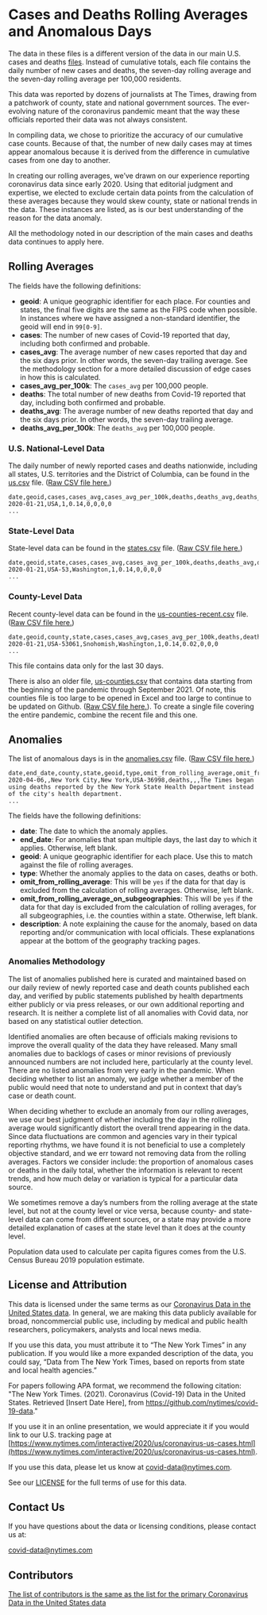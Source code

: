 # Cases and Deaths Rolling Averages and Anomalous Days

The data in these files is a different version of the data in our main U.S. cases and deaths [files](https://github.com/nytimes/covid-19-data). Instead of cumulative totals, each file contains the daily number of new cases and deaths, the seven-day rolling average and the seven-day rolling average per 100,000 residents.

This data was reported by dozens of journalists at The Times, drawing from a patchwork of county, state and national government sources. The ever-evolving nature of the coronavirus pandemic meant that the way these officials reported their data was not always consistent. 

In compiling data, we chose to prioritize the accuracy of our cumulative case counts. Because of that, the number of new daily cases may at times appear anomalous because it is derived from the difference in cumulative cases from one day to another. 

In creating our rolling averages, we’ve drawn on our experience reporting coronavirus data since early 2020. Using that editorial judgment and expertise, we elected to exclude certain data points from the calculation of these averages because they would skew county, state or national trends in the data. These instances are listed, as is our best understanding of the reason for the data anomaly. 

All the methodology noted in our description of the main cases and deaths data continues to apply here.

## Rolling Averages

The fields have the following definitions:

* **geoid**: A unique geographic identifier for each place. For counties and states, the final five digits are the same as the FIPS code when possible. In instances where we have assigned a non-standard identifier, the geoid will end in `99[0-9]`.  
* **cases**: The number of new cases of Covid-19 reported that day, including both confirmed and probable.  
* **cases_avg**: The average number of new cases reported that day and the six days prior. In other words, the seven-day trailing average. See the methodology section for a more detailed discussion of edge cases in how this is calculated.  
* **cases_avg_per_100k**: The `cases_avg` per 100,000 people.  
* **deaths**: The total number of new deaths from Covid-19 reported that day, including both confirmed and probable.  
* **deaths_avg**: The average number of new deaths reported that day and the six days prior. In other words, the seven-day trailing average.  
* **deaths_avg_per_100k**: The `deaths_avg` per 100,000 people.  


### U.S. National-Level Data

The daily number of newly reported cases and deaths nationwide, including all states, U.S. territories and the District of Columbia, can be found in the [us.csv](us.csv) file.  ([Raw CSV file here.](https://raw.githubusercontent.com/nytimes/covid-19-data/master/rolling-averages/us.csv))

```
date,geoid,cases,cases_avg,cases_avg_per_100k,deaths,deaths_avg,deaths_avg_per_100k
2020-01-21,USA,1,0.14,0,0,0,0
...
```

### State-Level Data

State-level data can be found in the [states.csv](us-states.csv) file. ([Raw CSV file here.](https://raw.githubusercontent.com/nytimes/covid-19-data/master/rolling-averages/us-states.csv))

```
date,geoid,state,cases,cases_avg,cases_avg_per_100k,deaths,deaths_avg,deaths_avg_per_100k
2020-01-21,USA-53,Washington,1,0.14,0,0,0,0
...
```

### County-Level Data

Recent county-level data can be found in the [us-counties-recent.csv](us-counties-recent.csv) file. ([Raw CSV file here.](https://raw.githubusercontent.com/nytimes/covid-19-data/master/rolling-averages/us-counties-recent.csv))

```
date,geoid,county,state,cases,cases_avg,cases_avg_per_100k,deaths,deaths_avg,deaths_avg_per_100k
2020-01-21,USA-53061,Snohomish,Washington,1,0.14,0.02,0,0,0
...
```

This file contains data only for the last 30 days.

There is also an older file, [us-counties.csv](us-counties.csv) that contains data starting from the beginning of the pandemic through September 2021. Of note, this counties file is too large to be opened in Excel and too large to continue to be updated on Github. ([Raw CSV file here.](https://raw.githubusercontent.com/nytimes/covid-19-data/master/rolling-averages/us-counties.csv)). To create a single file covering the entire pandemic, combine the recent file and this one.

## Anomalies

The list of anomalous days is in the [anomalies.csv](anomalies.csv) file. ([Raw CSV file here.](https://raw.githubusercontent.com/nytimes/covid-19-data/master/rolling-averages/anomalies.csv))

```
date,end_date,county,state,geoid,type,omit_from_rolling_average,omit_from_rolling_average_on_subgeographies,description
2020-04-06,,New York City,New York,USA-36998,deaths,,,The Times began using deaths reported by the New York State Health Department instead of the city's health department.
...
```

The fields have the following definitions: 

* **date**: The date to which the anomaly applies.  
* **end_date**: For anomalies that span multiple days, the last day to which it applies. Otherwise, left blank.  
* **geoid**: A unique geographic identifier for each place. Use this to match against the file of rolling averages.  
* **type**: Whether the anomaly applies to the data on cases, deaths or both.  
* **omit_from_rolling_average**: This will be `yes` if the data for that day is excluded from the calculation of rolling averages. Otherwise, left blank.  
* **omit_from_rolling_average_on_subgeographies**: This will be `yes` if the data for that day is excluded from the calculation of rolling averages, for all subgeographies, i.e. the counties within a state. Otherwise, left blank.  
* **description**: A note explaining the cause for the anomaly, based on data reporting and/or communication with local officials. These explanations appear at the bottom of the geography tracking pages.  


### Anomalies Methodology

The list of anomalies published here is curated and maintained based on our daily review of newly reported case and death counts published each day, and verified by public statements published by health departments either publicly or via press releases, or our own additional reporting and research. It is neither a complete list of all anomalies with Covid data, nor based on any statistical outlier detection.

Identified anomalies are often because of officials making revisions to improve the overall quality of the data they have released. Many small anomalies due to backlogs of cases or minor revisions of previously announced numbers are not included here, particularly at the county level. There are no listed anomalies from very early in the pandemic. When deciding whether to list an anomaly, we judge whether a member of the public would need that note to understand and put in context that day’s case or death count.

When deciding whether to exclude an anomaly from our rolling averages, we use our best judgment of whether including the day in the rolling average would significantly distort the overall trend appearing in the data. Since data fluctuations are common and agencies vary in their typical reporting rhythms, we have found it is not beneficial to use a completely objective standard, and we err toward not removing data from the rolling averages. Factors we consider include: the proportion of anomalous cases or deaths in the daily total, whether the information is relevant to recent trends, and how much delay or variation is typical for a particular data source.

We sometimes remove a day’s numbers from the rolling average at the state level, but not at the county level or vice versa, because county- and state-level data can come from different sources, or a state may provide a more detailed explanation of cases at the state level than it does at the county level.

Population data used to calculate per capita figures comes from the U.S. Census Bureau 2019 population estimate.


## License and Attribution

This data is licensed under the same terms as our [Coronavirus Data in the United States data](https://github.com/nytimes/covid-19-data). In general, we are making this data publicly available for broad, noncommercial public use, including by medical and public health researchers, policymakers, analysts and local news media.

If you use this data, you must attribute it to “The New York Times” in any publication. If you would like a more expanded description of the data, you could say, “Data from The New York Times, based on reports from state and local health agencies.”

For papers following APA format, we recommend the following citation: "The New York Times. (2021). Coronavirus (Covid-19) Data in the United States. Retrieved [Insert Date Here], from https://github.com/nytimes/covid-19-data."

If you use it in an online presentation, we would appreciate it if you would link to our U.S. tracking page at [https://www.nytimes.com/interactive/2020/us/coronavirus-us-cases.html](https://www.nytimes.com/interactive/2020/us/coronavirus-us-cases.html).

If you use this data, please let us know at covid-data@nytimes.com.

See our [LICENSE](https://github.com/nytimes/covid-19-data/blob/master/LICENSE) for the full terms of use for this data.

## Contact Us

If you have questions about the data or licensing conditions, please contact us at:

covid-data@nytimes.com

## Contributors

[The list of contributors is the same as the list for the primary Coronavirus Data in the United States data](https://github.com/nytimes/covid-19-data)
